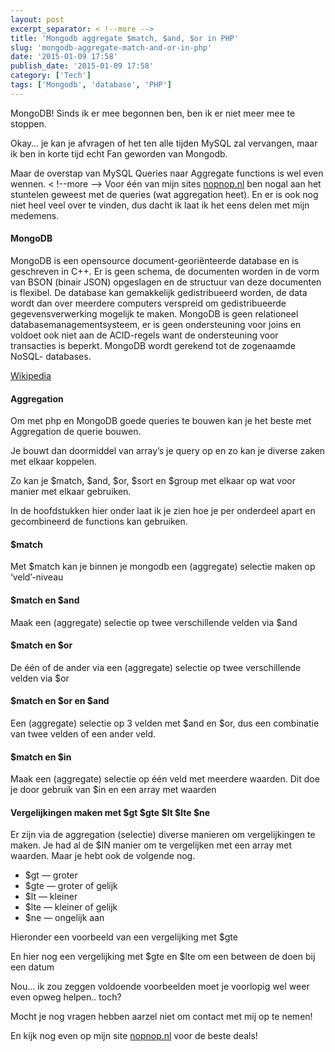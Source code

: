 ```yaml
---
layout: post
excerpt_separator: < !--more -->
title: 'Mongodb aggregate $match, $and, $or in PHP'
slug: 'mongodb-aggregate-match-and-or-in-php'
date: '2015-01-09 17:58'
publish_date: '2015-01-09 17:58'
category: ['Tech']
tags: ['Mongodb', 'database', 'PHP']
---
```

MongoDB! Sinds ik er mee begonnen ben, ben ik er niet meer mee te stoppen.

Okay… je kan je afvragen of het ten alle tijden MySQL zal vervangen, maar ik
ben in korte tijd echt Fan geworden van Mongodb.

Maar de overstap van MySQL Queries naar Aggregate functions is wel even
wennen.
< !--more -->
Voor één van mijn sites [nopnop.nl](http://nopnop.nl) ben nogal aan het
stuntelen geweest met de queries (wat aggregation heet). En er is ook nog niet
heel veel over te vinden, dus dacht ik laat ik het eens delen met mijn
medemens.

#### MongoDB

MongoDB is een opensource document-georiënteerde database en is geschreven in
C++. Er is geen schema, de documenten worden in de vorm van BSON (binair JSON)
opgeslagen en de structuur van deze documenten is flexibel. De database kan
gemakkelijk gedistribueerd worden, de data wordt dan over meerdere computers
verspreid om gedistribueerde gegevensverwerking mogelijk te maken. MongoDB is
geen relationeel databasemanagementsysteem, er is geen ondersteuning voor
joins en voldoet ook niet aan de ACID-regels want de ondersteuning voor
transacties is beperkt. MongoDB wordt gerekend tot de zogenaamde NoSQL-
databases.

[Wikipedia](http://nl.wikipedia.org/wiki/MongoDB)

#### Aggregation

Om met php en MongoDB goede queries te bouwen kan je het beste met Aggregation
de querie bouwen.

Je bouwt dan doormiddel van array’s je query op en zo kan je diverse zaken met
elkaar koppelen.

Zo kan je $match, $and, $or, $sort en $group met elkaar op wat voor manier met
elkaar gebruiken.

In de hoofdstukken hier onder laat ik je zien hoe je per onderdeel apart en
gecombineerd de functions kan gebruiken.

#### $match

Met $match kan je binnen je mongodb een (aggregate) selectie maken op
‘veld’-niveau

#### $match en $and

Maak een (aggregate) selectie op twee verschillende velden via $and

#### $match en $or

De één of de ander via een (aggregate) selectie op twee verschillende velden
via $or

#### $match en $or en $and

Een (aggregate) selectie op 3 velden met $and en $or, dus een combinatie van
twee velden of een ander veld.

#### $match en $in

Maak een (aggregate) selectie op één veld met meerdere waarden. Dit doe je
door gebruik van $in en een array met waarden

#### Vergelijkingen maken met $gt $gte $lt $lte $ne

Er zijn via de aggregation (selectie) diverse manieren om vergelijkingen te
maken. Je had al de $IN manier om te vergelijken met een array met waarden.
Maar je hebt ook de volgende nog.

  * $gt — groter
  * $gte — groter of gelijk
  * $lt — kleiner
  * $lte — kleiner of gelijk
  * $ne — ongelijk aan

Hieronder een voorbeeld van een vergelijking met $gte

En hier nog een vergelijking met $gte en $lte om een between de doen bij een
datum

Nou… ik zou zeggen voldoende voorbeelden moet je voorlopig wel weer even opweg
helpen.. toch?

Mocht je nog vragen hebben aarzel niet om contact met mij op te nemen!

En kijk nog even op mijn site [nopnop.nl](http://www.nopnop.nl) voor de beste
deals!


